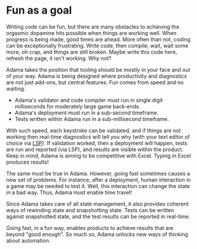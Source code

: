 # Fun as a goal

Writing code can be fun, but there are many obstacles to achieving the orgasmic dopamine hits possible when things are working well. When progress is being made, good times are ahead. More often than not, coding can be exceptionally frustrating. Write code, then compile, wait, wait some more, oh crap, and things are still broken. Maybe write this code here, refresh the page, it isn't working. Why not?

Adama takes the position that tooling should be mostly in your face and out of your way. Adama is being designed where productivity and diagnostics are not just add-ons, but central features. Fun comes from speed and no waiting.

* Adama's validator and code compiler must run in single digit milliseconds for moderately large game back-ends.
* Adama's deployment must run in a sub-second timeframe.
* Tests written within Adama run in a sub-millisecond timeframe.

With such speed, each keystroke can be validated, and if things are not working then real-time diagnostics will tell you why (with your text editor of choice via [LSP](https://microsoft.github.io/language-server-protocol/)). If validation worked, then a deployment will happen, tests are run and reported (via LSP), and results are visible within the product. Keep in mind, Adama is aiming to be competitive with Excel. Typing in Excel produces results!

The same must be true in Adama. However, going fast sometimes causes a new set of problems. For instance, after a deployment, human interaction in a game may be needed to test it. Well, this interaction can change the state in a bad way. Thus, Adama must enable time travel!

Since Adama takes care of all state management, it also provides coherent ways of rewinding state and snapshotting state. Tests can be written against snapshotted state, and the test results can be reported in real-time.

Going fast, in a fun way, enables products to achieve results that are beyond "good enough". So much so, Adama unlocks new ways of thinking about automation.

